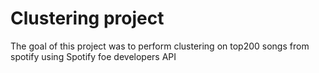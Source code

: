 # Clustering project

The goal of this project was to perform clustering on top200 songs from spotify using Spotify foe developers API
